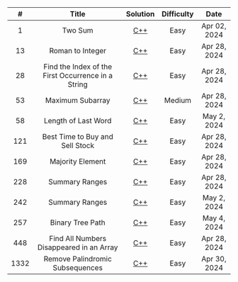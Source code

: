 | # | Title | Solution | Difficulty | Date |
| :--: | :------------------------------------------------------------------------: | :-------------------------------------------------------------------------------------------------------------------------------------------------------------: | :--------: | :----------: |
| 1 | Two Sum | [C++](https://github.com/YingJung03/LeetcodeBase/blob/main/Storage/1.Two_Sum.cpp) | Easy | Apr 02, 2024 |
| 13 | Roman to Integer | [C++](https://github.com/YingJung03/LeetcodeBase/blob/main/Storage/13.Roman_to_Integer.cpp) | Easy | Apr 28, 2024 |
| 28 | Find the Index of the First Occurrence in a String | [C++](https://github.com/YingJung03/LeetcodeBase/blob/main/Storage/28.Find_the_Index_of_the_First_Occurrence_in_a_String.cpp) | Easy | Apr 28, 2024 |
| 53 | Maximum Subarray | [C++](https://github.com/YingJung03/LeetcodeBase/blob/main/Storage/53.Maximum_Subarray.cpp) | Medium | Apr 28, 2024 |
| 58 | Length of Last Word | [C++](https://github.com/YingJung03/LeetcodeBase/blob/main/Storage/58.Length_of_Last_Word.cpp) | Easy | May 2, 2024 |
| 121 | Best Time to Buy and Sell Stock | [C++](https://github.com/YingJung03/LeetcodeBase/blob/main/Storage/121.Best_Time_to_Buy_and_Sell_Stock.cpp) | Easy | Apr 28, 2024 |
| 169 | Majority Element | [C++](https://github.com/YingJung03/LeetcodeBase/blob/main/Storage/169.Majority_Element.cpp) | Easy | Apr 28, 2024 |
| 228 | Summary Ranges | [C++](https://github.com/YingJung03/LeetcodeBase/blob/main/Storage/228.Summary_Ranges.cpp) | Easy | Apr 28, 2024 |
| 242 | Summary Ranges | [C++](https://github.com/YingJung03/LeetcodeBase/blob/main/Storage/242.Valid_Anagram.cpp) | Easy | May 2, 2024 |
| 257 | Binary Tree Path | [C++](https://github.com/YingJung03/LeetcodeBase/blob/main/Storage/257.Binary_Tree_Path.cpp) | Easy | May 4, 2024 |
| 448 | Find All Numbers Disappeared in an Array | [C++](https://github.com/YingJung03/LeetcodeBase/blob/main/Storage/448.Find_All_Numbers_Disappeared_in_an_Array.cpp) | Easy | Apr 28, 2024 |
| 1332 | Remove Palindromic Subsequences | [C++](https://github.com/YingJung03/LeetcodeBase/blob/main/Storage/1332.Remove_Palindromic_Subsequences.cpp) | Easy | Apr 30, 2024 |

